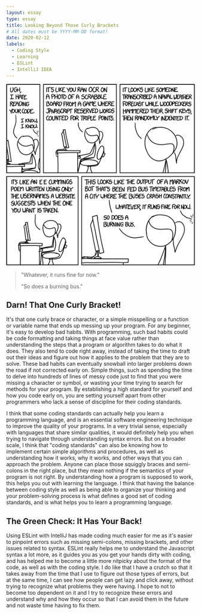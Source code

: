 ```yaml
---
layout: essay
type: essay
title: Looking Beyond Those Curly Brackets
# All dates must be YYYY-MM-DD format!
date: 2020-02-12
labels:
  - Coding Style
  - Learning
  - ESLint
  - IntelliJ IDEA
---
```


<img class="ui medium right floated rounded image" src="/images/code_quality_2.png" length="800" width="1000">

> "Whatever, it runs fine for now."
>
> "So does a burning bus."

## Darn! That One Curly Bracket!

It's that one curly brace or character, or a simple misspelling or a function or variable name that ends up messing up your 
program. For any beginner, it's easy to develop bad habits. With programming, such bad habits could be code formatting and
taking things at face value rather than understanding the steps that a program or algorithm takes to do what it does.
They also tend to code right away, instead of taking the time to draft out their ideas and figure out how it applies to the 
problem that they are to solve. These bad habits can eventually snowball into larger problems down the road if not corrected 
early on. Simple things, such as spending the time to delve into hundreds of lines of messy code just to find that you were 
missing a character or symbol, or wasting your time trying to search for methods for your program. By establishing a high 
standard for yourself and how you code early on, you are setting yourself apart from other programmers who lack a sense of 
discipline for their coding standards.

I think that some coding standards can actually help you learn a programming language, and is an essential
software engineering technique to improve the quality of your programs. In a very trivial sense, 
especially with languages that share similar qualities, it would definitely help you when trying to navigate through 
understanding syntax errors. But on a broader scale, I think that "coding standards" can also be knowing how to implement
certain simple algorithms and procedures, as well as understanding how it works, why it works, and other ways that you can 
approach the problem. Anyone can place those squiggly braces and semi-colons in the right place, but they mean nothing if the 
semantics of your program is not right. By understanding how a program is supposed to work, this helps you out with learning 
the language. I think that having the balance between coding style as well as being able to organize your thinking and your 
problem-solving process is what defines a good set of coding standards, and is what helps you to learn a programming language.

## The Green Check: It Has Your Back!

Using ESLint with IntelliJ has made coding much easier for me as it's easier to pinpoint errors such as missing semi-colons,
missing brackets, and other issues related to syntax. ESLint really helps me to understand the Javascript syntax a lot more,
as it guides you as you get your hands dirty with coding, and has helped me to become a little more nitpicky about the format
of the code, as well as with the coding style. I do like that I have a crutch so that it takes away from the time that I use 
to figure out those types of errors, but at the same time, I can see how people can get lazy and click away, without trying to 
recognize what problems they were having. I hope to not to become too dependent on it and I try to recognize these errors and 
understand why and how they occur so that I can avoid them in the future and not waste time having to fix them.
